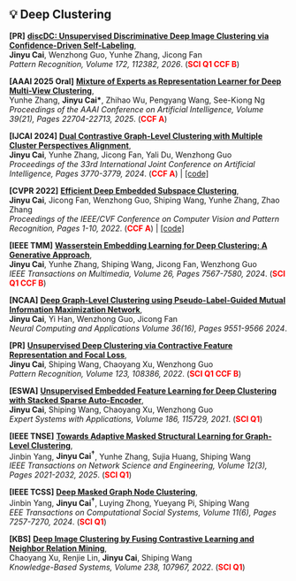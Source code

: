 ## 💡 Deep Clustering

**[PR]**
**[discDC: Unsupervised Discriminative Deep Image Clustering via Confidence-Driven Self-Labeling](https://doi.org/10.1016/j.patcog.2025.112382)**,<br />
   **Jinyu Cai**, Wenzhong Guo, Yunhe Zhang, Jicong Fan  <br />
   *Pattern Recognition, Volume 172, 112382, 2026*. (<span style="color:red">**SCI Q1 CCF B**</span>)

**[AAAI 2025 Oral]**
**[Mixture of Experts as Representation Learner for Deep Multi-View Clustering](https://doi.org/10.1609/aaai.v39i21.34430)**,<br />
   Yunhe Zhang, **Jinyu Cai\***, Zhihao Wu, Pengyang Wang, See-Kiong Ng <br />
   *Proceedings of the AAAI Conference on Artificial Intelligence, Volume 39(21), Pages 22704-22713, 2025*. (<span style="color:red">**CCF A**</span>) 

**[IJCAI 2024]**
**[Dual Contrastive Graph-Level Clustering with Multiple Cluster Perspectives Alignment](https://www.ijcai.org/proceedings/2024/0417.pdf)**,<br />
   **Jinyu Cai**, Yunhe Zhang, Jicong Fan, Yali Du, Wenzhong Guo <br />
   *Proceedings of the 33rd International Joint Conference on Artificial Intelligence, Pages 3770-3779, 2024*. (<span style="color:red">**CCF A**</span>)  \| [\[code\]](https://github.com/wownice333/DCGLC)

**[CVPR 2022]**
**[Efficient Deep Embedded Subspace Clustering](https://openaccess.thecvf.com/content/CVPR2022/papers/Cai_Efficient_Deep_Embedded_Subspace_Clustering_CVPR_2022_paper.pdf)**,<br />
   **Jinyu Cai**, Jicong Fan, Wenzhong Guo, Shiping Wang, Yunhe Zhang, Zhao Zhang  <br />
   *Proceedings of the IEEE/CVF Conference on Computer Vision and Pattern Recognition, Pages 1-10, 2022*. (<span style="color:red">**CCF A**</span>) \| [\[code\]]( https://github.com/JinyuCai95/EDESC-pytorch)

**[IEEE TMM]**
**[Wasserstein Embedding Learning for Deep Clustering: A Generative Approach](https://doi.org/10.1109/TMM.2024.3369862)**,<br />
   **Jinyu Cai**, Yunhe Zhang, Shiping Wang, Jicong Fan, Wenzhong Guo  <br />
   *IEEE Transactions on Multimedia, Volume 26, Pages 7567-7580, 2024*. (<span style="color:red">**SCI Q1 CCF B**</span>)
   
**[NCAA]**
**[Deep Graph-Level Clustering using Pseudo-Label-Guided Mutual Information Maximization Network](https://doi.org/10.1016/j.eswa.2021.115729)**,<br />
   **Jinyu Cai**, Yi Han, Wenzhong Guo, Jicong Fan  <br />
   *Neural Computing and Applications Volume 36(16), Pages 9551-9566 2024*.

**[PR]**
**[Unsupervised Deep Clustering via Contractive Feature Representation and Focal Loss](https://doi.org/10.1016/j.patcog.2021.108386)**,<br />
   **Jinyu Cai**, Shiping Wang, Chaoyang Xu, Wenzhong Guo  <br />
   *Pattern Recognition, Volume 123, 108386, 2022*. (<span style="color:red">**SCI Q1 CCF B**</span>)

**[ESWA]**
**[Unsupervised Embedded Feature Learning for Deep Clustering with Stacked Sparse Auto-Encoder](https://doi.org/10.1016/j.eswa.2021.115729)**,<br />
   **Jinyu Cai**, Shiping Wang, Chaoyang Xu, Wenzhong Guo  <br />
   *Expert Systems with Applications, Volume 186, 115729, 2021*. (<span style="color:red">**SCI Q1**</span>)

**[IEEE TNSE]**
**[Towards Adaptive Masked Structural Learning for Graph-Level Clustering](https://doi.org/10.1109/TNSE.2025.3543194)**,<br />
   Jinbin Yang, **Jinyu Cai<sup>†</sup>**, Yunhe Zhang, Sujia Huang, Shiping Wang  <br />
   *IEEE Transactions on Network Science and Engineering, Volume 12(3), Pages 2021-2032, 2025*. (<span style="color:red">**SCI Q1**</span>)

**[IEEE TCSS]**
**[Deep Masked Graph Node Clustering](https://doi.org/10.1109/TCSS.2024.3401218)**,<br />
   Jinbin Yang, **Jinyu Cai<sup>†</sup>**, Luying Zhong, Yueyang Pi, Shiping Wang  <br />
   *EEE Transactions on Computational Social Systems, Volume 11(6), Pages 7257-7270, 2024*. (<span style="color:red">**SCI Q1**</span>)
   
**[KBS]**
**[Deep Image Clustering by Fusing Contrastive Learning and Neighbor Relation Mining](https://doi.org/10.1016/j.knosys.2021.107967)**,<br />
   Chaoyang Xu, Renjie Lin, **Jinyu Cai**, Shiping Wang  <br />
   *Knowledge-Based Systems, Volume 238, 107967, 2022*. (<span style="color:red">**SCI Q1**</span>)


